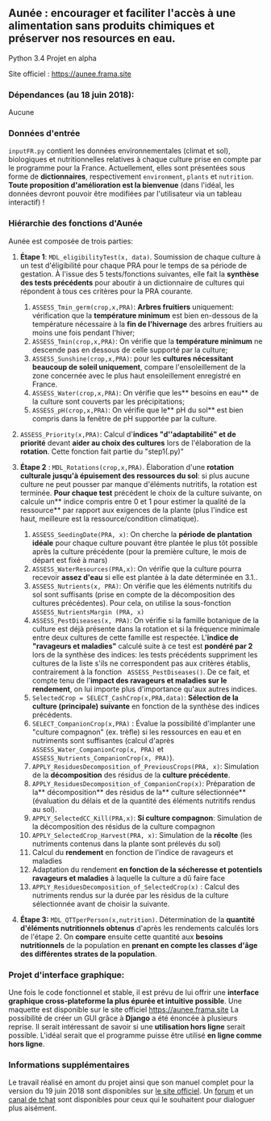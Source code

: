 ## Aunée : encourager et faciliter l'accès à une alimentation sans produits chimiques et préserver nos resources en eau.

Python 3.4
Projet en alpha

Site officiel : https://aunee.frama.site


### Dépendances (au 18 juin 2018):
Aucune

### Données d'entrée
`inputFR.py` contient les données environnementales (climat et sol), biologiques et nutritionnelles relatives à chaque culture prise en compte par le programme pour la France. Actuellement, elles sont présentées sous forme de **dictionnaires**, respectivement `environment`, `plants` et `nutrition`. **Toute proposition d'amélioration est la bienvenue** (dans l'idéal, les données devront pouvoir être modifiées par l'utilisateur via un tableau interactif) !


### Hiérarchie des fonctions d'Aunée
Aunée est composée de trois parties:
1. **Étape 1**: `MDL_eligibilityTest(x, data)`. Soumission de chaque culture à un test d'éligibilité pour chaque PRA pour le temps de sa période de gestation. À l'issue des 5 tests/fonctions suivantes, elle fait la **synthèse des tests précédents** pour aboutir à un dictionnaire de cultures qui répondent à tous ces critères pour la PRA courante.
   1. `ASSESS_Tmin_germ(crop,x,PRA)`: **Arbres fruitiers** uniquement: vérification que la **température minimum** est bien en-dessous de la température nécessaire à la **fin de l'hivernage** des arbres fruitiers au moins une fois pendant l'hiver;
   2. `ASSESS_Tmin(crop,x,PRA)`: On vérifie que la **température minimum** ne descende pas en dessous de celle supporté par la culture;
   3. `ASSESS_Sunshine(crop,x,PRA)`: pour les **cultures nécessitant beaucoup de soleil uniquement**, compare l'ensoleillement de la zone concernée avec le plus haut ensoleillement enregistré en France.
   4. `ASSESS_Water(crop,x,PRA)`: On vérifie que les** besoins en eau** de la culture sont couverts par les précipitations;
   5. `ASSESS_pH(crop,x,PRA)`: On vérifie que le** pH du sol** est bien compris dans la fenêtre de pH supportée par la culture.
   
2. `ASSESS_Priority(x,PRA)`: Calcul d'**indices "d''adaptabilité" et de priorité** devant **aider au choix des cultures** lors de l'élaboration de la **rotation**. Cette fonction fait partie du "step1(.py)"

3. **Étape 2** : `MDL_Rotations(crop,x,PRA)`. Élaboration d'une **rotation culturale jusqu'à épuisement des ressources du sol**: si plus aucune culture ne peut pousser par manque d'éléments nutritifs, la rotation est terminée. **Pour chaque test** précédent le choix de la culture suivante, on calcule un** indice compris entre 0 et 1 pour estimer la qualité de la ressource** par rapport aux exigences de la plante (plus l'indice est haut, meilleure est la ressource/condition climatique).
   1. `ASSESS_SeedingDate(PRA, x)`: On cherche la **période de plantation idéale** pour chaque culture pouvant être plantée le plus tôt possible après la culture précédente (pour la première culture, le mois de départ est fixé à mars)
   2. `ASSESS_WaterResources(PRA,x)`: On vérifie que la culture pourra recevoir **assez d'eau** si elle est plantée à la date déterminée en 3.1..
   3. `ASSESS_Nutrients(x, PRA)`: On vérifie que les éléments nutritifs du sol sont suffisants (prise en compte de la décomposition des cultures précédentes). Pour cela, on utilise la sous-fonction `ASSESS_NutrientsMargin (PRA, x)`
   4. `ASSESS_PestDiseases(x, PRA)`: On vérifie si la famille botanique de la culture est déjà présente dans la rotation et si la fréquence minimale entre deux cultures de cette famille est respectée. L'**indice de "ravageurs et maladies"** calculé suite à ce test est **pondéré par 2** lors de la synthèse des indices: les tests précédents suppriment les cultures de la liste s'ils ne correspondent pas aux critères établis, contrairement à la fonction ` ASSESS_PestDiseases()`. De ce fait, et compte tenu de l'**impact des ravageurs et maladies sur le rendement**, on lui importe plus d'importance qu'aux autres indices.
   5. `SelectedCrop = SELECT_CashCrop(x,PRA,data)`: **Sélection de la culture (principale) suivante** en fonction de la synthèse des indices précédents.
   6. `SELECT_CompanionCrop(x,PRA)` : Évalue la possibilité d'implanter une "culture compagnon" (ex. trèfle) si les ressources en eau et en nutriments sont suffisantes (calcul d'après `ASSESS_Water_CompanionCrop(x, PRA)` et `ASSESS_Nutrients_CompanionCrop(x, PRA)`).
   7. `APPLY_ResiduesDecomposition_of_PreviousCrops(PRA, x)`: Simulation de la **décomposition** des résidus de la **culture précédente**.
   8. `APPLY_ResiduesDecomposition_of_CompanionCrop(x)`: Préparation de la** décomposition** des résidus de la** culture sélectionnée** (évaluation du délais et de la quantité des éléments nutritifs rendus au sol).
   9. `APPLY_SelectedCC_Kill(PRA,x)`: **Si culture compagnon**: Simulation de la décomposition des résidus de la culture compagnon
   10. `APPLY_SelectedCrop_Harvest(PRA, x)`: Simulation de la **récolte** (les nutriments contenus dans la plante sont prélevés du sol)
   11. Calcul du **rendement** en fonction de l'indice de ravageurs et maladies
   12. Adaptation du rendement **en fonction de la sécheresse et potentiels ravageurs et maladies** à laquelle la culture a dû faire face
   13. `APPLY_ResiduesDecomposition_of_SelectedCrop(x)` : Calcul des nutriments rendus sur la durée par les résidus de la culture sélectionnée avant de choisir la suivante.
   
4. **Étape 3:** `MDL_QTTperPerson(x,nutrition)`. Détermination de la **quantité d'éléments nutritionnels obtenus** d'après les rendements calculés lors de l'étape 2. On **compare** ensuite cette quantité aux **besoins nutritionnels** de la population en **prenant en compte les classes d'âge des différentes strates de la population**.


### Projet d'interface graphique:
Une fois le code fonctionnel et stable, il est prévu de lui offrir une **interface graphique cross-plateforme la plus épurée et intuitive possible**. Une maquette est disponible sur le site officiel https://aunee.frama.site 
La possibilité de créer un GUI grâce à **Django** a été énoncée à plusieurs reprise. Il serait intéressant de savoir si une **utilisation hors ligne** serait possible. L'idéal serait que el programme puisse être utilisé **en ligne comme hors ligne**.

### Informations supplémentaires
Le travail réalisé en amont du projet ainsi que son manuel complet pour la version du 19 juin 2018 sont disponibles sur [le site officiel](https://aunee.frama.site/downloads).
Un [forum](https://aunee.frama.site/forum) et un [canal de tchat](https://riot.im/app/#/room/!YFmzdHPDCsNrHQQsUW:matrix.org) sont disponibles pour ceux qui le souhaitent pour dialoguer plus aisément.

